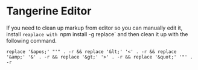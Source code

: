 # Tangerine Editor

If you need to clean up markup from editor so you can manually edit it, install `reaplace with `npm install -g replace` and then clean it up with the following command.

```
replace '&apos;' "'" . -r && replace '&lt;' '<' . -r && replace '&amp;' '&' . -r && replace '&gt;' '>' . -r && replace '&quot;' '"' . -r
```



